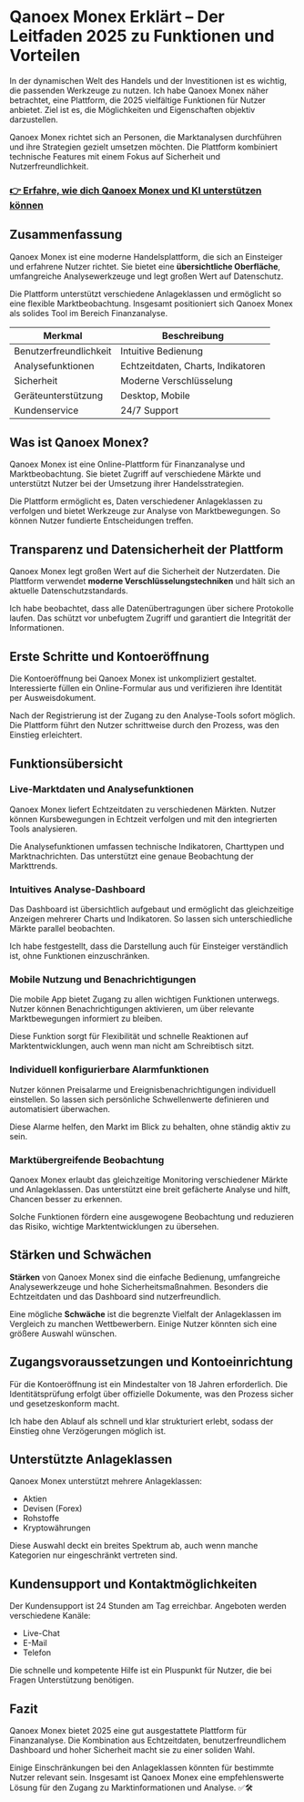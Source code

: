 # Qanoex Monex Erklärt – Der Leitfaden 2025 zu Funktionen und Vorteilen
   
In der dynamischen Welt des Handels und der Investitionen ist es wichtig, die passenden Werkzeuge zu nutzen. Ich habe Qanoex Monex näher betrachtet, eine Plattform, die 2025 vielfältige Funktionen für Nutzer anbietet. Ziel ist es, die Möglichkeiten und Eigenschaften objektiv darzustellen.

Qanoex Monex richtet sich an Personen, die Marktanalysen durchführen und ihre Strategien gezielt umsetzen möchten. Die Plattform kombiniert technische Features mit einem Fokus auf Sicherheit und Nutzerfreundlichkeit.

### [👉 Erfahre, wie dich Qanoex Monex und KI unterstützen können](https://is.gd/RDqcg3)
## Zusammenfassung  
Qanoex Monex ist eine moderne Handelsplattform, die sich an Einsteiger und erfahrene Nutzer richtet. Sie bietet eine **übersichtliche Oberfläche**, umfangreiche Analysewerkzeuge und legt großen Wert auf Datenschutz.

Die Plattform unterstützt verschiedene Anlageklassen und ermöglicht so eine flexible Marktbeobachtung. Insgesamt positioniert sich Qanoex Monex als solides Tool im Bereich Finanzanalyse.

| Merkmal                   | Beschreibung                         |
|---------------------------|------------------------------------|
| Benutzerfreundlichkeit    | Intuitive Bedienung                 |
| Analysefunktionen         | Echtzeitdaten, Charts, Indikatoren |
| Sicherheit                | Moderne Verschlüsselung             |
| Geräteunterstützung       | Desktop, Mobile                     |
| Kundenservice             | 24/7 Support                       |

## Was ist Qanoex Monex?  
Qanoex Monex ist eine Online-Plattform für Finanzanalyse und Marktbeobachtung. Sie bietet Zugriff auf verschiedene Märkte und unterstützt Nutzer bei der Umsetzung ihrer Handelsstrategien.

Die Plattform ermöglicht es, Daten verschiedener Anlageklassen zu verfolgen und bietet Werkzeuge zur Analyse von Marktbewegungen. So können Nutzer fundierte Entscheidungen treffen.

## Transparenz und Datensicherheit der Plattform  
Qanoex Monex legt großen Wert auf die Sicherheit der Nutzerdaten. Die Plattform verwendet **moderne Verschlüsselungstechniken** und hält sich an aktuelle Datenschutzstandards.

Ich habe beobachtet, dass alle Datenübertragungen über sichere Protokolle laufen. Das schützt vor unbefugtem Zugriff und garantiert die Integrität der Informationen.

## Erste Schritte und Kontoeröffnung  
Die Kontoeröffnung bei Qanoex Monex ist unkompliziert gestaltet. Interessierte füllen ein Online-Formular aus und verifizieren ihre Identität per Ausweisdokument.

Nach der Registrierung ist der Zugang zu den Analyse-Tools sofort möglich. Die Plattform führt den Nutzer schrittweise durch den Prozess, was den Einstieg erleichtert.

## Funktionsübersicht  

### Live-Marktdaten und Analysefunktionen  
Qanoex Monex liefert Echtzeitdaten zu verschiedenen Märkten. Nutzer können Kursbewegungen in Echtzeit verfolgen und mit den integrierten Tools analysieren.

Die Analysefunktionen umfassen technische Indikatoren, Charttypen und Marktnachrichten. Das unterstützt eine genaue Beobachtung der Markttrends.

### Intuitives Analyse-Dashboard  
Das Dashboard ist übersichtlich aufgebaut und ermöglicht das gleichzeitige Anzeigen mehrerer Charts und Indikatoren. So lassen sich unterschiedliche Märkte parallel beobachten.

Ich habe festgestellt, dass die Darstellung auch für Einsteiger verständlich ist, ohne Funktionen einzuschränken.

### Mobile Nutzung und Benachrichtigungen  
Die mobile App bietet Zugang zu allen wichtigen Funktionen unterwegs. Nutzer können Benachrichtigungen aktivieren, um über relevante Marktbewegungen informiert zu bleiben.

Diese Funktion sorgt für Flexibilität und schnelle Reaktionen auf Marktentwicklungen, auch wenn man nicht am Schreibtisch sitzt.

### Individuell konfigurierbare Alarmfunktionen  
Nutzer können Preisalarme und Ereignisbenachrichtigungen individuell einstellen. So lassen sich persönliche Schwellenwerte definieren und automatisiert überwachen.

Diese Alarme helfen, den Markt im Blick zu behalten, ohne ständig aktiv zu sein.

### Marktübergreifende Beobachtung  
Qanoex Monex erlaubt das gleichzeitige Monitoring verschiedener Märkte und Anlageklassen. Das unterstützt eine breit gefächerte Analyse und hilft, Chancen besser zu erkennen.

Solche Funktionen fördern eine ausgewogene Beobachtung und reduzieren das Risiko, wichtige Marktentwicklungen zu übersehen.

## Stärken und Schwächen  
**Stärken** von Qanoex Monex sind die einfache Bedienung, umfangreiche Analysewerkzeuge und hohe Sicherheitsmaßnahmen. Besonders die Echtzeitdaten und das Dashboard sind nutzerfreundlich.

Eine mögliche **Schwäche** ist die begrenzte Vielfalt der Anlageklassen im Vergleich zu manchen Wettbewerbern. Einige Nutzer könnten sich eine größere Auswahl wünschen.

## Zugangsvoraussetzungen und Kontoeinrichtung  
Für die Kontoeröffnung ist ein Mindestalter von 18 Jahren erforderlich. Die Identitätsprüfung erfolgt über offizielle Dokumente, was den Prozess sicher und gesetzeskonform macht.

Ich habe den Ablauf als schnell und klar strukturiert erlebt, sodass der Einstieg ohne Verzögerungen möglich ist.

## Unterstützte Anlageklassen  
Qanoex Monex unterstützt mehrere Anlageklassen:  
- Aktien  
- Devisen (Forex)  
- Rohstoffe  
- Kryptowährungen  

Diese Auswahl deckt ein breites Spektrum ab, auch wenn manche Kategorien nur eingeschränkt vertreten sind.

## Kundensupport und Kontaktmöglichkeiten  
Der Kundensupport ist 24 Stunden am Tag erreichbar. Angeboten werden verschiedene Kanäle:  
- Live-Chat  
- E-Mail  
- Telefon  

Die schnelle und kompetente Hilfe ist ein Pluspunkt für Nutzer, die bei Fragen Unterstützung benötigen.

## Fazit  
Qanoex Monex bietet 2025 eine gut ausgestattete Plattform für Finanzanalyse. Die Kombination aus Echtzeitdaten, benutzerfreundlichem Dashboard und hoher Sicherheit macht sie zu einer soliden Wahl.

Einige Einschränkungen bei den Anlageklassen könnten für bestimmte Nutzer relevant sein. Insgesamt ist Qanoex Monex eine empfehlenswerte Lösung für den Zugang zu Marktinformationen und Analyse. ✅🛠️